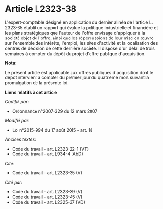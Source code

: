 # Article L2323-38

L'expert-comptable désigné en application du dernier alinéa de l'article L. 2323-35 établit un rapport qui évalue la
politique industrielle et financière et les plans stratégiques que l'auteur de l'offre envisage d'appliquer à la société
objet de l'offre, ainsi que les répercussions de leur mise en œuvre sur l'ensemble des intérêts, l'emploi, les sites
d'activité et la localisation des centres de décision de cette dernière société. Il dispose d'un délai de trois semaines à
compter du dépôt du projet d'offre publique d'acquisition.

**Nota:**

Le présent article est applicable aux offres publiques d'acquisition dont le dépôt intervient à compter du premier jour du
quatrième mois suivant la promulgation de la présente loi.

**Liens relatifs à cet article**

_Codifié par_:

  - Ordonnance n°2007-329 du 12 mars 2007

_Modifié par_:

  - Loi n°2015-994 du 17 août 2015 - art. 18

_Anciens textes_:

  - Code du travail - art. L2323-22-1 (VT)
  - Code du travail - art. L934-4 (AbD)

_Cite_:

  - Code du travail - art. L2323-35 (V)

_Cité par_:

  - Code du travail - art. L2323-39 (V)
  - Code du travail - art. L2323-45 (V)
  - Code du travail - art. L2325-37 (VD)
